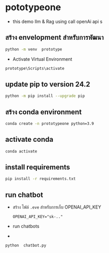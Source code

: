 # pototypeone
- this demo  llm & Rag using  call openAi api s
##  สร้าง  envelopment สำหรับการพัฒนา


```bash
python -m venv  prototype
```
- Activate Virtual Environment


```bash
prototype\Scripts\activate
```
## update pip to  version 24.2
```bash
python -m pip install --upgrade pip
```

##  สร้าง conda environment 

```bash
conda create -n prototypeone python=3.9
```
## activate  conda
```bash
conda activate
```

## install requirements

```bash
pip install -r requirements.txt
```

## run chatbot 

- สร้าง ไฟล์ `.eve` สำหรับการเก็บ OPENAI_API_KEY
  ```
  OPENAI_API_KEY="sk-.."
  ```

- run chatbots
- 
```bash
python  chatbot.py
```
